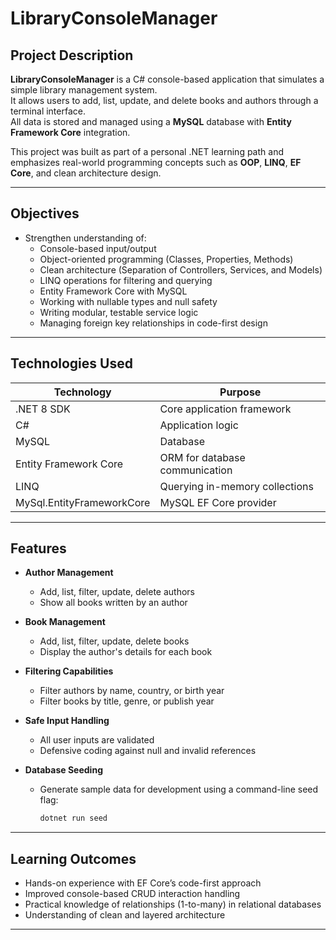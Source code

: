 # LibraryConsoleManager

## Project Description

**LibraryConsoleManager** is a C# console-based application that simulates a simple library management system.  
It allows users to add, list, update, and delete books and authors through a terminal interface.  
All data is stored and managed using a **MySQL** database with **Entity Framework Core** integration.

This project was built as part of a personal .NET learning path and emphasizes real-world programming concepts such as **OOP**, **LINQ**, **EF Core**, and clean architecture design.

---

## Objectives

- Strengthen understanding of:
  - Console-based input/output
  - Object-oriented programming (Classes, Properties, Methods)
  - Clean architecture (Separation of Controllers, Services, and Models)
  - LINQ operations for filtering and querying
  - Entity Framework Core with MySQL
  - Working with nullable types and null safety
  - Writing modular, testable service logic
  - Managing foreign key relationships in code-first design

---

## Technologies Used

| Technology             | Purpose                              |
|------------------------|--------------------------------------|
| .NET 8 SDK             | Core application framework           |
| C#                     | Application logic                    |
| MySQL                  | Database                             |
| Entity Framework Core  | ORM for database communication       |
| LINQ                   | Querying in-memory collections       |
| MySql.EntityFrameworkCore | MySQL EF Core provider            |

---

## Features

- **Author Management**
  - Add, list, filter, update, delete authors
  - Show all books written by an author

- **Book Management**
  - Add, list, filter, update, delete books
  - Display the author's details for each book

- **Filtering Capabilities**
  - Filter authors by name, country, or birth year
  - Filter books by title, genre, or publish year

- **Safe Input Handling**
  - All user inputs are validated
  - Defensive coding against null and invalid references

- **Database Seeding**
  - Generate sample data for development using a command-line seed flag:
    ```bash
    dotnet run seed
    ```

---

## Learning Outcomes

- Hands-on experience with EF Core’s code-first approach
- Improved console-based CRUD interaction handling
- Practical knowledge of relationships (1-to-many) in relational databases
- Understanding of clean and layered architecture

---
